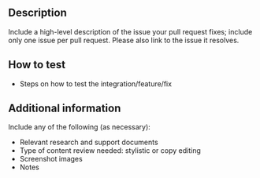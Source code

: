 <!-- Please feel free to remove whatever sections/lines in this aren’t relevant. -->

## Description

Include a high-level description of the issue your pull request fixes; include only one issue per pull request. Please also link to the issue it resolves.

## How to test

* Steps on how to test the integration/feature/fix

## Additional information

Include any of the following (as necessary):

* Relevant research and support documents
* Type of content review needed: stylistic or copy editing
* Screenshot images
* Notes
